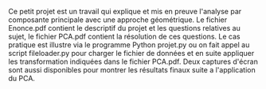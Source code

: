 Ce petit projet est un travail qui explique et mis en preuve l'analyse par composante principale avec une approche géométrique.
Le fichier Enonce.pdf contient le descriptif du projet et les questions relatives au sujet, le fichier PCA.pdf contient la résolution
de ces questions.
Le cas pratique est illustre via le programme Python projet.py ou on fait appel au script fileloader.py pour charger le fichier
de données et en suite appliquer les transformation indiquées dans le fichier PCA.pdf.
Deux captures d'écran sont aussi disponibles pour montrer les résultats finaux suite a l'application du PCA.
